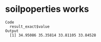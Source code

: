 # soilpoperties works

    Code
      result_exact$value
    Output
      [1] 34.95086 35.35814 33.81105 33.84528

